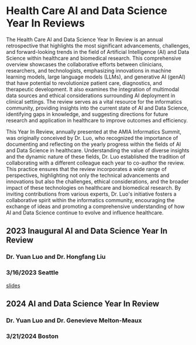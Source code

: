 # Health Care AI and Data Science Year In Reviews
The Health Care AI and Data Science Year In Review is an annual retrospective that highlights the most significant advancements, challenges, and forward-looking trends in the field of Artificial Intelligence (AI) and Data Science within healthcare and biomedical research. This comprehensive overview showcases the collaborative efforts between clinicians, researchers, and technologists, emphasizing innovations in machine learning models, large language models (LLMs), and generative AI (genAI) that have potential to revolutionize patient care, diagnostics, and therapeutic development. It also examines the integration of multimodal data sources and ethical considerations surrounding AI deployment in clinical settings. The review serves as a vital resource for the informatics community, providing insights into the current state of AI and Data Science, identifying gaps in knowledge, and suggesting directions for future research and application in healthcare to improve outcomes and efficiency.

This Year In Review, annually presented at the AMIA Informatics Summit, was originally conceived by Dr. Luo, who recognized the importance of documenting and reflecting on the yearly progress within the fields of AI and Data Science in healthcare. Understanding the value of diverse insights and the dynamic nature of these fields, Dr. Luo established the tradition of collaborating with a different colleague each year to co-author the review. This practice ensures that the review incorporates a wide range of perspectives, highlighting not only the technical advancements and innovations but also the challenges, ethical considerations, and the broader impact of these technologies on healthcare and biomedical research. By inviting contributions from various experts, Dr. Luo's initiative fosters a collaborative spirit within the informatics community, encouraging the exchange of ideas and promoting a comprehensive understanding of how AI and Data Science continue to evolve and influence healthcare.

## 2023 Inaugural AI and Data Science Year In Review 
### Dr. Yuan Luo and Dr. Hongfang Liu 
### 3/16/2023 Seattle
[slides](slides/AMIA2023_Summit_AI_YIR_share.pptx)

## 2024 AI and Data Science Year In Review 
### Dr. Yuan Luo and Dr. Genevieve Melton-Meaux
### 3/21/2024 Boston

